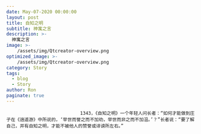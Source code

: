 ```yaml
---
date: May-07-2020 00:00:00
layout: post
title: 自知之明
subtitle: 神寓之言
description: >-
  神寓之言
image: >-
    /assets/img/Qtcreator-overview.png
optimized_image: >-
    /assets/img/Qtcreator-overview.png
category: Story
tags:
  - blog
  - Story
author: Ron
paginate: true
---
```


							　　1343，《自知之明》一个年轻人问长者：“如何才能做到庄子在《逍遥游》中所说的，‘举世而誉之而不加劝，举世而非之而不加沮。’？”长者说：“要了解自己，并有自知之明，才能不被他人的赞誉或诽谤所左右。”
							
							
						